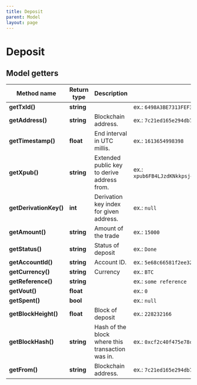 ```yaml
---
title: Deposit
parent: Model
layout: page
---
```


# Deposit

## Model getters

Method name | Return type | Description | Notes
------------ | ------------- | ------------- | -------------
**getTxId()** | **string** |  | ex.: `6498A3BE7313FEF32C9C0130F321D7808439F7F59D41932122383CC9E109F534`
**getAddress()** | **string** | Blockchain address. | ex.: `7c21ed165e294db78b95f0f181086d6f`
**getTimestamp()** | **float** | End interval in UTC millis. | ex.: `1613654998398`
**getXpub()** | **string** | Extended public key to derive address from. | ex.: `xpub6FB4LJzdKNkkpsjggFAGS2p34G48pqjtmSktmK2Ke3k1LKqm9ULsg8bGfDakYUrdhe2EHw5uGKX9DrMbrgYnVfDwrksT4ZVQ3vmgEruo3Ka`
**getDerivationKey()** | **int** | Derivation key index for given address. | ex.: `null`
**getAmount()** | **string** | Amount of the trade | ex.: `15000`
**getStatus()** | **string** | Status of deposit | ex.: `Done`
**getAccountId()** | **string** | Account ID. | ex.: `5e68c66581f2ee32bc354087`
**getCurrency()** | **string** | Currency | ex.: `BTC`
**getReference()** | **string** |  | ex.: `some reference`
**getVout()** | **float** |  | ex.: `0`
**getSpent()** | **bool** |  | ex.: `null`
**getBlockHeight()** | **float** | Block of deposit | ex.: `228232166`
**getBlockHash()** | **string** | Hash of the block where this transaction was in. | ex.: `0xcf2c40f475e78c7c19778e1ae999a0e371c9319b38182ea15dc94536f13f9137` [optional]
**getFrom()** | **string** | Blockchain address. | ex.: `7c21ed165e294db78b95f0f181086d6f` [optional]


